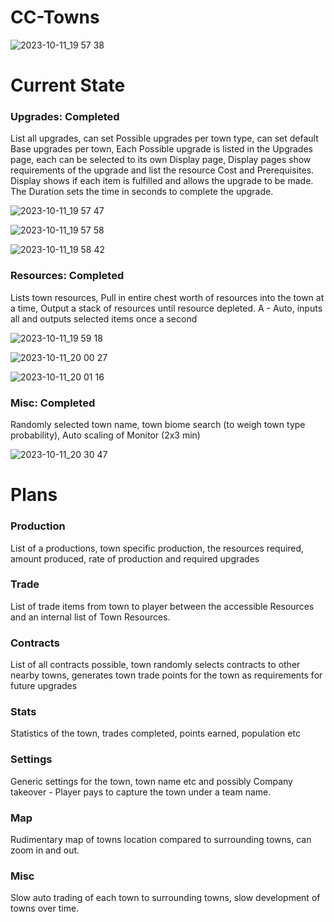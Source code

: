 # CC-Towns

![2023-10-11_19 57 38](https://github.com/Quackers29/CC-Towns/assets/11053436/7e05e753-e534-4fab-860f-e2009811ab0c)


# Current State
  ### Upgrades: Completed
  List all upgrades, can set Possible upgrades per town type, can set default Base upgrades per town,
  Each Possible upgrade is listed in the Upgrades page, each can be selected to its own Display page,
  Display pages show requirements of the upgrade and list the resource Cost and Prerequisites.
  Display shows if each item is fulfilled and allows the upgrade to be made. The Duration sets the time in seconds to complete the upgrade.
  
  ![2023-10-11_19 57 47](https://github.com/Quackers29/CC-Towns/assets/11053436/a5042ac2-e79b-4756-8205-915d98789c07)
  
  ![2023-10-11_19 57 58](https://github.com/Quackers29/CC-Towns/assets/11053436/2190166d-7577-46fa-8f2b-46205ae4c8cf)
  
  ![2023-10-11_19 58 42](https://github.com/Quackers29/CC-Towns/assets/11053436/161fb0db-8682-42e2-97d0-442987e2d2ba)
  
  ### Resources: Completed
  Lists town resources, Pull in entire chest worth of resources into the town at a time, Output a stack of resources until resource depleted.
  A - Auto, inputs all and outputs selected items once a second 

  ![2023-10-11_19 59 18](https://github.com/Quackers29/CC-Towns/assets/11053436/5aa262e8-0e38-4e7c-a4ab-d02a60fedaab)

  ![2023-10-11_20 00 27](https://github.com/Quackers29/CC-Towns/assets/11053436/0766631c-e3f7-44bc-8c26-8ebe65a435da)

  ![2023-10-11_20 01 16](https://github.com/Quackers29/CC-Towns/assets/11053436/dc3bc76c-f860-4293-8403-b4b03477226c)

  ### Misc: Completed
  Randomly selected town name, town biome search (to weigh town type probability), Auto scaling of Monitor (2x3 min)
  
  ![2023-10-11_20 30 47](https://github.com/Quackers29/CC-Towns/assets/11053436/e9445970-13e2-4374-b3dc-0b42e6deeed8)


# Plans
  ### Production
  List of a productions, town specific production, the resources required, amount produced, rate of production and required upgrades
  ### Trade
  List of trade items from town to player between the accessible Resources and an internal list of Town Resources.
  ### Contracts
  List of all contracts possible, town randomly selects contracts to other nearby towns, generates town trade points for the town as requirements for future upgrades
  ### Stats
  Statistics of the town, trades completed, points earned, population etc
  ### Settings
  Generic settings for the town, town name etc and possibly Company takeover - Player pays to capture the town under a team name.
  ### Map 
  Rudimentary map of towns location compared to surrounding towns, can zoom in and out.
  
  ### Misc
  Slow auto trading of each town to surrounding towns, slow development of towns over time.
